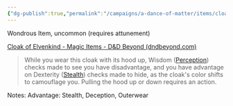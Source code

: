 ```yaml
---
{"dg-publish":true,"permalink":"/campaigns/a-dance-of-matter/items/cloak-of-elvenkind/"}
---
```


Wondrous Item, uncommon (requires attunement)

[Cloak of Elvenkind - Magic Items - D&D Beyond (dndbeyond.com)](https://www.dndbeyond.com/magic-items/4606-cloak-of-elvenkind)

> While you wear this cloak with its hood up, Wisdom ([Perception](https://www.dndbeyond.com/compendium/rules/basic-rules/using-ability-scores#Perception)) checks made to see you have disadvantage, and you have advantage on Dexterity ([Stealth](https://www.dndbeyond.com/compendium/rules/basic-rules/using-ability-scores#Stealth)) checks made to hide, as the cloak's color shifts to camouflage you. Pulling the hood up or down requires an action.

Notes: Advantage: Stealth, Deception, Outerwear